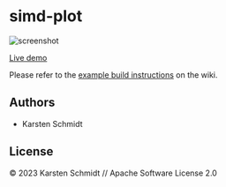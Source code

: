 # simd-plot

![screenshot](https://raw.githubusercontent.com/thi-ng/umbrella/develop/assets/examples/simd-plot.png)

[Live demo](http://demo.thi.ng/umbrella/simd-plot/)

Please refer to the [example build instructions](https://github.com/thi-ng/umbrella/wiki/Example-build-instructions) on the wiki.

## Authors

- Karsten Schmidt

## License

&copy; 2023 Karsten Schmidt // Apache Software License 2.0
